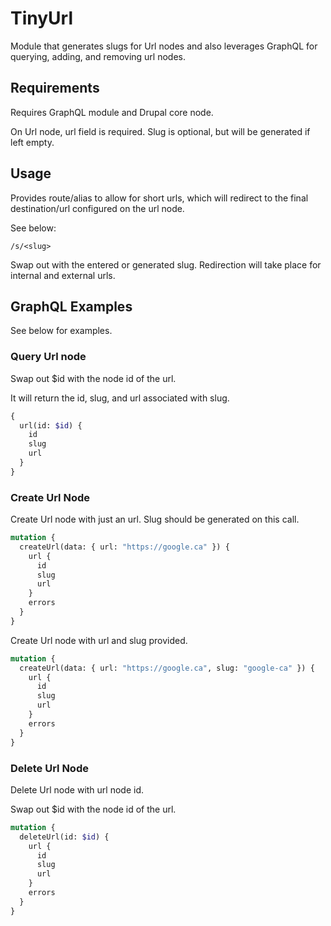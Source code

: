 # TinyUrl

Module that generates slugs for Url nodes and also leverages
GraphQL for querying, adding, and removing url nodes.

## Requirements

Requires GraphQL module and Drupal core node.

On Url node, url field is required. Slug is optional, but will be generated if
left empty.

## Usage

Provides route/alias to allow for short urls, which will redirect to the final
destination/url configured on the url node.

See below:

`/s/<slug>`

Swap out <slug> with the entered or generated slug. Redirection will take place
for internal and external urls.

## GraphQL Examples

See below for examples.

### Query Url node

Swap out $id with the node id of the url.

It will return the id, slug, and url associated with slug.

```graphql
{
  url(id: $id) {
    id
    slug
    url
  }
}
```

### Create Url Node

Create Url node with just an url. Slug should be generated on this call.

```graphql
mutation {
  createUrl(data: { url: "https://google.ca" }) {
    url {
      id
      slug
      url
    }
    errors
  }
}
```

Create Url node with url and slug provided.

```graphql
mutation {
  createUrl(data: { url: "https://google.ca", slug: "google-ca" }) {
    url {
      id
      slug
      url
    }
    errors
  }
}
```

### Delete Url Node

Delete Url node with url node id.

Swap out $id with the node id of the url.

```graphql
mutation {
  deleteUrl(id: $id) {
    url {
      id
      slug
      url
    }
    errors
  }
}
```
